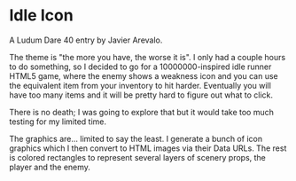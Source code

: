 # Idle Icon

A Ludum Dare 40 entry by Javier Arevalo.

The theme is "the more you have, the worse it is". I only had a couple hours to do something, so I decided
to go for a 10000000-inspired idle runner HTML5 game, where the enemy shows a weakness icon and you can use the equivalent item from your inventory to hit harder. Eventually you will have too many items and it will be pretty hard to figure out what to click.

There is no death; I was going to explore that but it would take too much testing for my limited time.

The graphics are... limited to say the least. I generate a bunch of icon graphics which I then convert to HTML images via their Data URLs. The rest is colored rectangles to represent several layers of scenery props, the player and the enemy.
